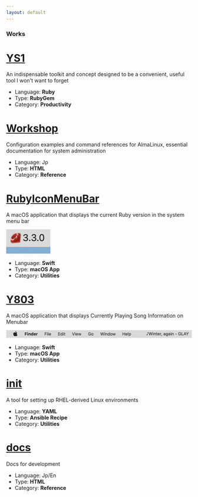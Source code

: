 ```yaml
---
layout: default
---
```


### Works

# [YS1](https://yumayx.github.io/YS1/)

An indispensable toolkit and concept designed to be a convenient, useful tool I won't want to forget

- Language: **Ruby**
- Type: **RubyGem**
- Category: **Productivity**

# [Workshop](https://yumayx.github.io/Workshop/)

Configuration examples and command references for AlmaLinux, essential documentation for system administration

- Language: Jp
- Type: **HTML**
- Category: **Reference**
# [RubyIconMenuBar](https://github.com/YumaYX/RubyIconMenuBar)

A macOS application that displays the current Ruby version in the system menu bar

![RubyIconMenuBar](https://github.com/YumaYX/RubyIconMenuBar/blob/main/sample.png?raw=true)

- Language: **Swift**
- Type: **macOS App**
- Category: **Utilities**


# [Y803](https://github.com/YumaYX/Y803)

A macOS application that displays Currently Playing Song Information on Menubar

![Y803](https://github.com/YumaYX/Y803/blob/main/image/ScreenShot.png?raw=true)

- Language: **Swift**
- Type: **macOS App**
- Category: **Utilities**

# [init](https://github.com/YumaYX/init)

A tool for setting up RHEL-derived Linux environments

- Language: **YAML**
- Type: **Ansible Recipe**
- Category: **Utilities**

# [docs](https://yumayx.github.io/docs/)

Docs for development

- Language: Jp/En
- Type: **HTML**
- Category: **Reference**

